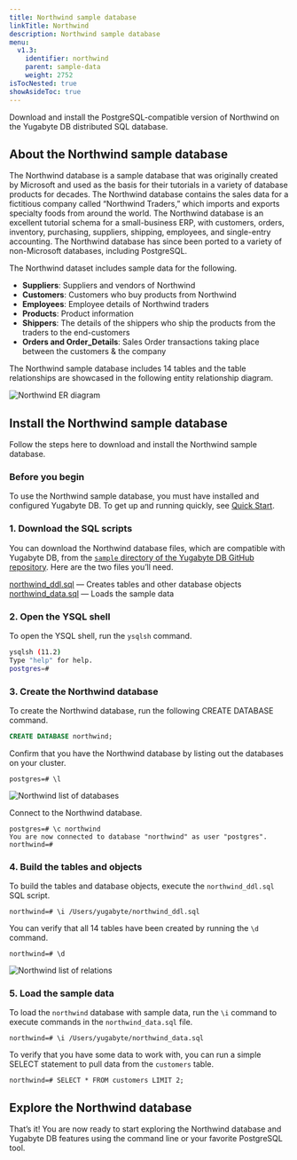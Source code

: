 ```yaml
---
title: Northwind sample database
linkTitle: Northwind
description: Northwind sample database
menu:
  v1.3:
    identifier: northwind
    parent: sample-data
    weight: 2752
isTocNested: true
showAsideToc: true
---
```


Download and install the PostgreSQL-compatible version of Northwind on the Yugabyte DB distributed SQL database.

## About the Northwind sample database

The Northwind database is a sample database that was originally created by Microsoft and used as the basis for their tutorials in a variety of database products for decades. The Northwind database contains the sales data for a fictitious company called “Northwind Traders,” which imports and exports specialty foods from around the world. The Northwind database is an excellent tutorial schema for a small-business ERP, with customers, orders, inventory, purchasing, suppliers, shipping, employees, and single-entry accounting. The Northwind database has since been ported to a variety of non-Microsoft databases, including PostgreSQL.

The Northwind dataset includes sample data for the following.

- **Suppliers**: Suppliers and vendors of Northwind
- **Customers**: Customers who buy products from Northwind
- **Employees**: Employee details of Northwind traders
- **Products**: Product information
- **Shippers**: The details of the shippers who ship the products from the traders to the end-customers
- **Orders and Order_Details**: Sales Order transactions taking place between the customers & the company

The Northwind sample database includes 14 tables and the table relationships are showcased in the following entity relationship diagram.

![Northwind ER diagram](/images/sample-data/northwind/northwind-er-diagram.png)

## Install the Northwind sample database

Follow the steps here to download and install the Northwind sample database.

### Before you begin

To use the Northwind sample database, you must have installed and configured Yugabyte DB. To get up and running quickly, see [Quick Start](/latest/quick-start/).

### 1. Download the SQL scripts

You can download the Northwind database files, which are compatible with Yugabyte DB, from the [`sample` directory of the Yugabyte DB GitHub repository](https://github.com/yugabyte/yugabyte-db/tree/master/sample). Here are the two files you’ll need.

[northwind_ddl.sql](https://raw.githubusercontent.com/Yugabyte/yugabyte-db/master/sample/northwind_ddl.sql) — Creates tables and other database objects
[northwind_data.sql](https://raw.githubusercontent.com/Yugabyte/yugabyte-db/master/sample/northwind_data.sql) — Loads the sample data

### 2. Open the YSQL shell

To open the YSQL shell, run the `ysqlsh` command.

```sh
ysqlsh (11.2)
Type "help" for help.
postgres=#
```

### 3. Create the Northwind database

To create the Northwind database, run the following CREATE DATABASE command.

```sql
CREATE DATABASE northwind;
```

Confirm that you have the Northwind database by listing out the databases on your cluster.

```
postgres=# \l
```

![Northwind list of databases](/images/datasets/northwind/northwind-list-of-dbs.png)

Connect to the Northwind database.

```
postgres=# \c northwind
You are now connected to database "northwind" as user "postgres".
northwind=#
```

### 4. Build the tables and objects

To build the tables and database objects, execute the `northwind_ddl.sql` SQL script.

```
northwind=# \i /Users/yugabyte/northwind_ddl.sql
```

You can verify that all 14 tables have been created by running the `\d` command.

```
northwind=# \d
```

![Northwind list of relations](/images/datasets/northwind/northwind-list-of-relations.png)

### 5. Load the sample data

To load the `northwind` database with sample data, run the `\i` command to execute commands in the `northwind_data.sql` file.

```
northwind=# \i /Users/yugabyte/northwind_data.sql
```

To verify that you have some data to work with, you can run a simple SELECT statement to pull data from the `customers` table.

```
northwind=# SELECT * FROM customers LIMIT 2;
```

## Explore the Northwind database

That’s it! You are now ready to start exploring the Northwind database and Yugabyte DB features using the command line or your favorite PostgreSQL tool.
